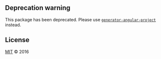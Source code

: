 ## Deprecation warning
This package has been deprecated. Please use [`generator-angular-project`](https://www.npmjs.com/package/generator-angular-project) instead.

## License
<a href="https://opensource.org/licenses/MIT">MIT</a> &copy; 2016
